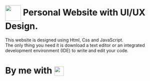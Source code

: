 # <img width="50" align="center" src="https://icones.pro/wp-content/uploads/2021/03/vetor.png"> Personal Website with UI/UX Design.
This website is designed using Html, Css and JavaScript. <br> The only thing you need it is download a text editor or an integrated development environment (IDE) to write and edit your code.



# By me with <img width="30" align="center" src="https://cdn2.iconfinder.com/data/icons/love-love-love/94/two_hearts-512.png"> 

